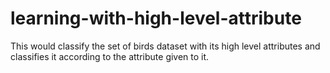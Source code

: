 # learning-with-high-level-attribute
This would classify the set of birds dataset with its high level attributes and classifies it according to the attribute given to it.
